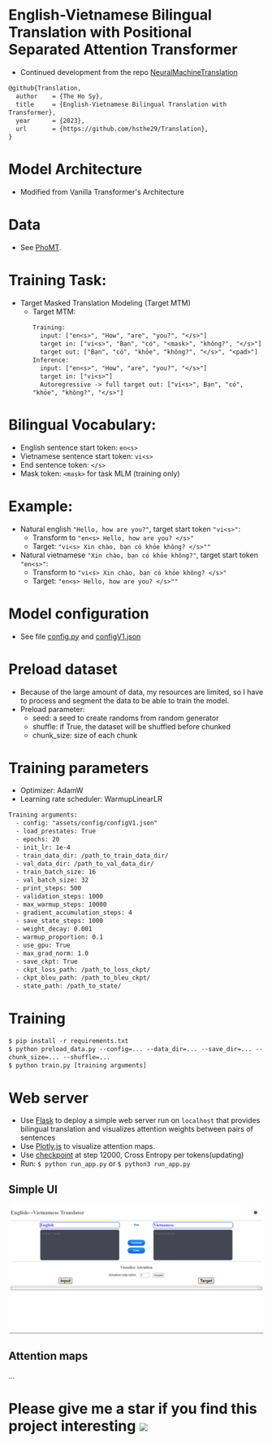 # English-Vietnamese Bilingual Translation with Positional Separated Attention Transformer 
- Continued development from the repo [NeuralMachineTranslation](https://github.com/hsthe29/NeuralMachineTranslation)

```
@github{Translation,
  author    = {The Ho Sy},
  title     = {English-Vietnamese Bilingual Translation with Transformer},
  year      = {2023},
  url       = {https://github.com/hsthe29/Translation},
}
```

# Model Architecture
- Modified from Vanilla Transformer's Architecture

# Data
- See [PhoMT](https://github.com/VinAIResearch/PhoMT).

# Training Task:
- Target Masked Translation Modeling (Target MTM)
  - Target MTM:
    ```
    Training: 
      input: ["en<s>", "How", "are", "you?", "</s>"]
      target in: ["vi<s>", "Bạn", "có", "<mask>", "không?", "</s>"]
      target out: ["Bạn", "có", "khỏe", "không?", "</s>", "<pad>"]
    Inference:
      input: ["en<s>", "How", "are", "you?", "</s>"]
      target in: ["vi<s>"]
      Autoregressive -> full target out: ["vi<s>", Bạn", "có", "khỏe", "không?", "</s>"]
    ```

# Bilingual Vocabulary:
- English sentence start token: `en<s>`
- Vietnamese sentence start token: `vi<s>`
- End sentence token: `</s>`
- Mask token: `<mask>` for task MLM (training only)

# Example:
- Natural english `"Hello, how are you?"`, target start token `"vi<s>"`: 
  - Transform to `"en<s> Hello, how are you? </s>"`
  - Target: `"vi<s> Xin chào, bạn có khỏe không? </s>""`
- Natural vietnamese `"Xin chào, bạn có khỏe không?"`, target start token `"en<s>"`: 
  - Transform to `"vi<s> Xin chào, bạn có khỏe không? </s>"`
  - Target: `"en<s> Hello, how are you? </s>""`

# Model configuration
- See file [config.py](transformer/model/config.py) and [configV1.json](assets/config/configV1.json)

# Preload dataset
- Because of the large amount of data, my resources are limited, so I have to process and segment the data to be able to train the model.
- Preload parameter:
  - seed: a seed to create randoms from random generator 
  - shuffle: if True, the dataset will be shuffled before chunked
  - chunk_size: size of each chunk

# Training parameters
- Optimizer: AdamW
- Learning rate scheduler: WarmupLinearLR
```
Training arguments:
  - config: "assets/config/configV1.json"
  - load_prestates: True
  - epochs: 20
  - init_lr: 1e-4
  - train_data_dir: /path_to_train_data_dir/
  - val_data_dir: /path_to_val_data_dir/
  - train_batch_size: 16
  - val_batch_size: 32
  - print_steps: 500
  - validation_steps: 1000
  - max_warmup_steps: 10000
  - gradient_accumulation_steps: 4
  - save_state_steps: 1000
  - weight_decay: 0.001
  - warmup_proportion: 0.1
  - use_gpu: True
  - max_grad_norm: 1.0
  - save_ckpt: True
  - ckpt_loss_path: /path_to_loss_ckpt/
  - ckpt_bleu_path: /path_to_bleu_ckpt/
  - state_path: /path_to_state/
```

# Training
```
$ pip install -r requirements.txt
$ python preload_data.py --config=... --data_dir=... --save_dir=... --chunk_size=... --shuffle=...
$ python train.py [training arguments]
```

# Web server
- Use [Flask](https://github.com/pallets/flask) to deploy a simple web server run on `localhost` that provides bilingual translation and visualizes attention weights between pairs of sentences
- Use [Plotly.js](https://plotly.com/javascript/) to visualize attention maps.
- Use [checkpoint]() at step 12000, Cross Entropy per tokens(updating)
- Run: `$ python run_app.py` or `$ python3 run_app.py`

## Simple UI

<p align="center" width="100%">
    <img src="img.png" width="500px"> 
</p>

## Attention maps
...

# Please give me a star if you find this project interesting <img src="https://drive.google.com/uc?id=1Qu--qOtp5yFN0OzkKA25R-nN9nQzdVPl" width="32">
